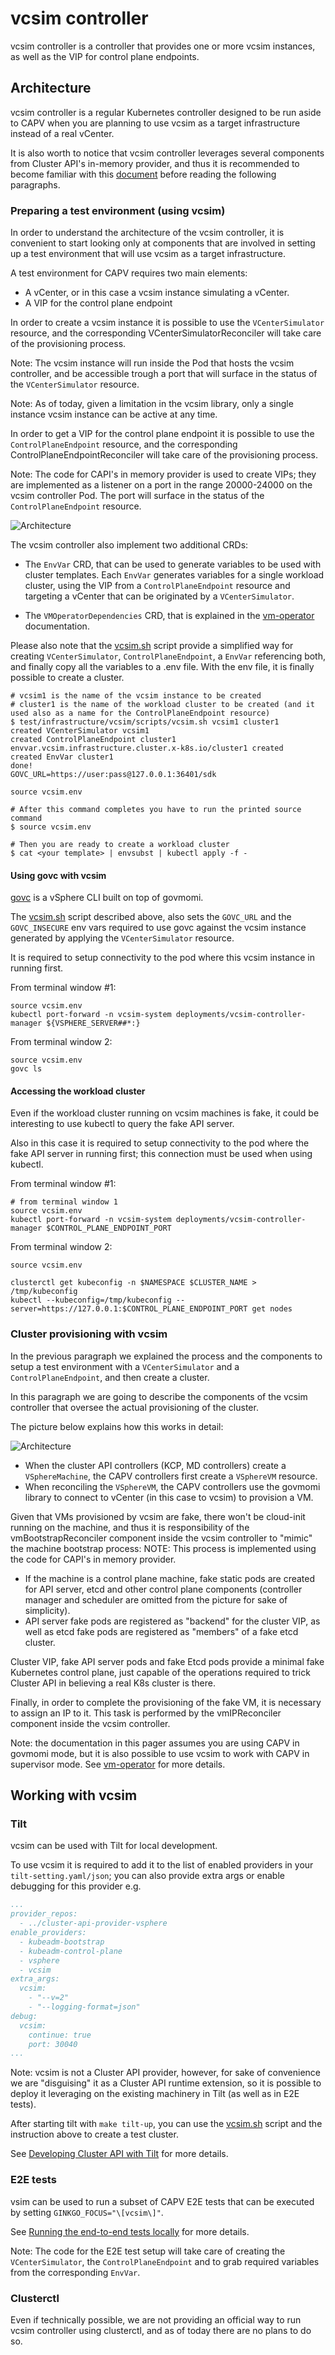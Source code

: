 # vcsim controller

vcsim controller is a controller that provides one or more vcsim instances, as well as the VIP for control
plane endpoints.

## Architecture

vcsim controller is a regular Kubernetes controller designed to be run aside to CAPV when you are planning to use vcsim
as a target infrastructure instead of a real vCenter.

It is also worth to notice that vcsim controller leverages several components from Cluster API's in-memory
provider, and thus it is recommended to become familiar with this [document](https://github.com/kubernetes-sigs/cluster-api/blob/main/test/infrastructure/inmemory/README.md)
before reading the following paragraphs.

### Preparing a test environment (using vcsim)

In order to understand the architecture of the vcsim controller, it is convenient to start looking only at 
components that are involved in setting up a test environment that will use vcsim as a target infrastructure.

A test environment for CAPV requires two main elements:

- A vCenter, or in this case a vcsim instance simulating a vCenter.
- A VIP for the control plane endpoint

In order to create a vcsim instance it is possible to use the `VCenterSimulator` resource, and the corresponding
VCenterSimulatorReconciler will take care of the provisioning process.

Note: The vcsim instance will run inside the Pod that hosts the vcsim controller, and be accessible trough a port that
will surface in the status of the `VCenterSimulator` resource.

Note: As of today, given a limitation in the vcsim library, only a single instance vcsim instance can be active at any
time.

In order to get a VIP for the control plane endpoint it is possible to use the `ControlPlaneEndpoint` resource, 
and the corresponding ControlPlaneEndpointReconciler will take care of the provisioning process.

Note: The code for CAPI's in memory provider is used to create VIPs; they are implemented as a listener on a port
in the range 20000-24000 on the vcsim controller Pod. The port will surface in the status of the `ControlPlaneEndpoint`
resource.

![Architecture](architecture-part1.drawio.svg)

The vcsim controller also implement two additional CRDs:

- The `EnvVar` CRD, that can be used to generate variables to be used with cluster templates.
  Each `EnvVar` generates variables for a single workload cluster, using the VIP from a `ControlPlaneEndpoint` resource
  and targeting a vCenter that can be originated by a `VCenterSimulator`. 

- The `VMOperatorDependencies` CRD, that is explained in the [vm-operator](../vm-operator/README.md) documentation.

Please also note that the [vcsim.sh](scripts/vcsim.sh) script provide a simplified way for creating `VCenterSimulator`,
`ControlPlaneEndpoint`, a `EnvVar` referencing both, and finally copy all the variables to a .env file.
With the env file, it is finally possible to create a cluster.

```shell
# vcsim1 is the name of the vcsim instance to be created
# cluster1 is the name of the workload cluster to be created (and it used also as a name for the ControlPlaneEndpoint resource)
$ test/infrastructure/vcsim/scripts/vcsim.sh vcsim1 cluster1
created VCenterSimulator vcsim1
created ControlPlaneEndpoint cluster1
envvar.vcsim.infrastructure.cluster.x-k8s.io/cluster1 created
created EnvVar cluster1
done!
GOVC_URL=https://user:pass@127.0.0.1:36401/sdk

source vcsim.env

# After this command completes you have to run the printed source command
$ source vcsim.env

# Then you are ready to create a workload cluster
$ cat <your template> | envsubst | kubectl apply -f -
```

#### Using govc with vcsim

[govc](https://github.com/vmware/govmomi/tree/main/govc) is a vSphere CLI built on top of govmomi.

The [vcsim.sh](scripts/vcsim.sh) script described above, also sets the `GOVC_URL` and the `GOVC_INSECURE` env vars required to
use govc against the vcsim instance generated by applying the `VCenterSimulator` resource.

It is required to setup connectivity to the pod where this vcsim instance in running first.

From terminal window #1:

```shell
source vcsim.env
kubectl port-forward -n vcsim-system deployments/vcsim-controller-manager ${VSPHERE_SERVER##*:}
```

From terminal window 2:

```shell
source vcsim.env
govc ls
```

#### Accessing the workload cluster

Even if the workload cluster running on vcsim machines is fake, it could be interesting to use kubectl to 
query the fake API server.

Also in this case it is required to setup connectivity to the pod where the fake API server in running first;
this connection must be used when using kubectl.

From terminal window #1:

```shell
# from terminal window 1
source vcsim.env
kubectl port-forward -n vcsim-system deployments/vcsim-controller-manager $CONTROL_PLANE_ENDPOINT_PORT
```

From terminal window 2:

```shell
source vcsim.env

clusterctl get kubeconfig -n $NAMESPACE $CLUSTER_NAME > /tmp/kubeconfig
kubectl --kubeconfig=/tmp/kubeconfig --server=https://127.0.0.1:$CONTROL_PLANE_ENDPOINT_PORT get nodes
```

### Cluster provisioning with vcsim

In the previous paragraph we explained the process and the components to setup a test environment with a 
`VCenterSimulator` and a `ControlPlaneEndpoint`, and then create a cluster. 

In this paragraph we are going to describe the components of the vcsim controller that oversee the actual provisioning
of the cluster.

The picture below explains how this works in detail:

![Architecture](architecture-part2.drawio.svg)

- When the cluster API controllers (KCP, MD controllers) create a `VSphereMachine`, the CAPV controllers first create
  a `VSphereVM` resource. 
- When reconciling the `VSphereVM`, the CAPV controllers use the govmomi library to connect to vCenter (in this case to vcsim)
  to provision a VM.

Given that VMs provisioned by vcsim are fake, there won't be cloud-init running on the machine, and thus it is responsibility 
of the vmBootstrapReconciler component inside the vcsim controller to "mimic" the machine bootstrap process:
NOTE: This process is implemented using the code for CAPI's in memory provider.

- If the machine is a control plane machine, fake static pods are created for API server, etcd and other control plane
  components (controller manager and scheduler are omitted from the picture for sake of simplicity).
- API server fake pods are registered as "backend" for the cluster VIP, as well as etcd fake pods are registered as
  "members" of a fake etcd cluster.

Cluster VIP, fake API server pods and fake Etcd pods provide a minimal fake Kubernetes control plane, just capable of the
operations required to trick Cluster API in believing a real K8s cluster is there.

Finally, in order to complete the provisioning of the fake VM, it is necessary to assign an IP to it. This task is
performed by the vmIPReconciler component inside the vcsim controller.

Note: the documentation in this pager assumes you are using CAPV in govmomi mode, but it is also possible to use vcsim
to work with CAPV in supervisor mode. See [vm-operator](../vm-operator/README.md) for more details.

## Working with vcsim

### Tilt

vcsim can be used with Tilt for local development.

To use vcsim it is required to add it to the list of enabled providers in your `tilt-setting.yaml/json`; you can also
provide extra args or enable debugging for this provider e.g.

```yaml
...
provider_repos:
  - ../cluster-api-provider-vsphere
enable_providers:
  - kubeadm-bootstrap
  - kubeadm-control-plane
  - vsphere
  - vcsim
extra_args:
  vcsim:
    - "--v=2"
    - "--logging-format=json"
debug:
  vcsim:
    continue: true
    port: 30040
...
```

Note: vcsim is not a Cluster API provider, however, for sake of convenience we are "disguising" it as a Cluster API
runtime extension, so it is possible to deploy it leveraging on the existing machinery in Tilt (as well as in E2E tests).

After starting tilt with `make tilt-up`, you can use the [vcsim.sh](scripts/vcsim.sh) script and the instruction above
to create a test cluster.

See [Developing Cluster API with Tilt](https://cluster-api.sigs.k8s.io/developer/tilt) for more details.

### E2E tests

vsim can be used to run a subset of CAPV E2E tests that can be executed by setting `GINKGO_FOCUS="\[vcsim\]"`.

See [Running the end-to-end tests locally](https://cluster-api.sigs.k8s.io/developer/testing#running-the-end-to-end-tests-locally) for more details.

Note: The code for the E2E test setup will take care of creating the `VCenterSimulator`, the `ControlPlaneEndpoint`
and to grab required variables from the corresponding `EnvVar`.

### Clusterctl

Even if technically possible, we are not providing an official way to run vcsim controller using clusterctl,
and as of today there are no plans to do so.
